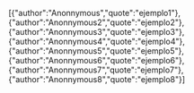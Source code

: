 [{"author":"Anonnymous","quote":"ejemplo1"},{"author":"Anonnymous2","quote":"ejemplo2"},{"author":"Anonnymous3","quote":"ejemplo3"},{"author":"Anonnymous4","quote":"ejemplo4"},{"author":"Anonnymous5","quote":"ejemplo5"},{"author":"Anonnymous6","quote":"ejemplo6"},{"author":"Anonnymous7","quote":"ejemplo7"},{"author":"Anonnymous8","quote":"ejemplo8"}]
